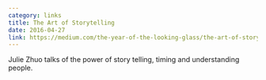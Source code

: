 ```yaml
---
category: links
title: The Art of Storytelling
date: 2016-04-27
link: https://medium.com/the-year-of-the-looking-glass/the-art-of-storytelling-26183fe0fa82
---
```


Julie Zhuo talks of the power of story telling, timing and understanding people. 

